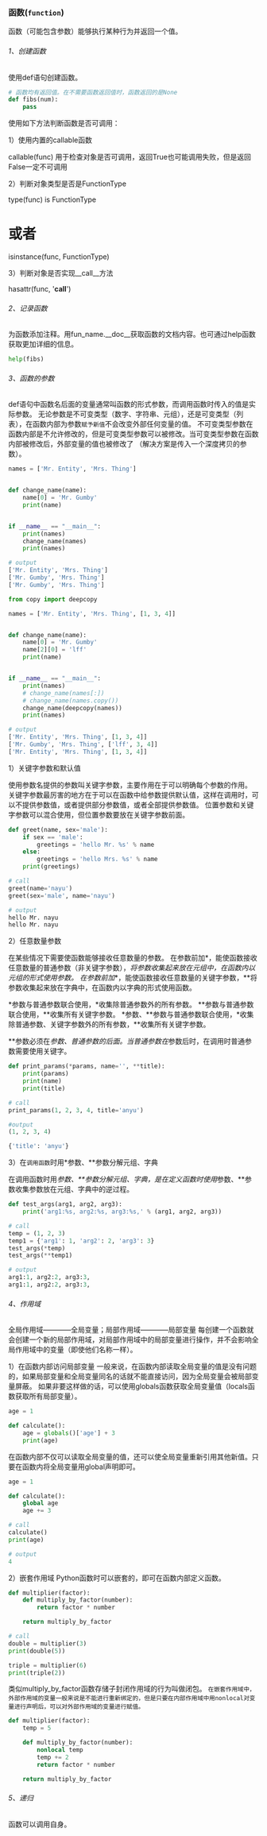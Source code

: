 ### 函数(```function```)
函数（可能包含参数）能够执行某种行为并返回一个值。

###### 1、创建函数
使用def语句创建函数。

```python
# 函数均有返回值。在不需要函数返回值时，函数返回的是None
def fibs(num):
    pass
```

使用如下方法判断函数是否可调用：

1）使用内置的callable函数

callable(func)
用于检查对象是否可调用，返回True也可能调用失败，但是返回False一定不可调用

2）判断对象类型是否是FunctionType

type(func) is FunctionType
# 或者
isinstance(func, FunctionType)


3）判断对象是否实现__call__方法

hasattr(func, '__call__')

###### 2、记录函数
为函数添加注释。用fun_name.__doc__获取函数的文档内容。也可通过help函数获取更加详细的信息。

```python
help(fibs)
```

###### 3、函数的参数
def语句中函数名后面的变量通常叫函数的形式参数，而调用函数时传入的值是实际参数。
无论参数是不可变类型（数字、字符串、元组），还是可变类型（列表），在函数内部为参数```赋予新值```不会改变外部任何变量的值。
不可变类型参数在函数内部是不允许修改的，但是可变类型参数可以被修改。当可变类型参数在函数内部被修改后，外部变量的值也被修改了
（解决方案是传入一个深度拷贝的参数）。

```python
names = ['Mr. Entity', 'Mrs. Thing']


def change_name(name):
    name[0] = 'Mr. Gumby'
    print(name)


if __name__ == "__main__":
    print(names)
    change_name(names)
    print(names)

# output
['Mr. Entity', 'Mrs. Thing']
['Mr. Gumby', 'Mrs. Thing']
['Mr. Gumby', 'Mrs. Thing']

from copy import deepcopy

names = ['Mr. Entity', 'Mrs. Thing', [1, 3, 4]]


def change_name(name):
    name[0] = 'Mr. Gumby'
    name[2][0] = 'lff'
    print(name)


if __name__ == "__main__":
    print(names)
    # change_name(names[:])
    # change_name(names.copy())
    change_name(deepcopy(names))
    print(names)

# output
['Mr. Entity', 'Mrs. Thing', [1, 3, 4]]
['Mr. Gumby', 'Mrs. Thing', ['lff', 3, 4]]
['Mr. Entity', 'Mrs. Thing', [1, 3, 4]]
```

1）关键字参数和默认值

使用参数名提供的参数叫关键字参数，主要作用在于可以明确每个参数的作用。
关键字参数最厉害的地方在于可以在函数中给参数提供默认值，这样在调用时，可以不提供参数值，或者提供部分参数值，或者全部提供参数值。
位置参数和关键字参数可以混合使用，但位置参数要放在关键字参数前面。

```python
def greet(name, sex='male'):
    if sex == 'male':
        greetings = 'hello Mr. %s' % name
    else:
        greetings = 'hello Mrs. %s' % name
    print(greetings)

# call
greet(name='nayu')
greet(sex='male', name='nayu')

# output
hello Mr. nayu
hello Mr. nayu
```

2）任意数量参数

在某些情况下需要使函数能够接收任意数量的参数。
在参数前加*，能使函数接收任意数量的普通参数（非关键字参数），*将参数收集起来放在元组中，在函数内以元组的形式使用参数。
在参数前加**，能使函数接收任意数量的关键字参数，**将参数收集起来放在字典中，在函数内以字典的形式使用函数。

*参数与普通参数联合使用，*收集除普通参数外的所有参数。
**参数与普通参数联合使用，**收集所有关键字参数。
*参数、**参数与普通参数联合使用，*收集除普通参数、关键字参数外的所有参数，**收集所有关键字参数。

**参数必须在*参数、普通参数的后面。当普通参数在*参数后时，在调用时普通参数需要使用关键字。

```python
def print_params(*params, name='', **title):
    print(params)
    print(name)
    print(title)

# call
print_params(1, 2, 3, 4, title='anyu')

#output
(1, 2, 3, 4)

{'title': 'anyu'}
```

3）在```调用函数```时用*参数、**参数分解元组、字典

在调用函数时用*参数、**参数分解元组、字典，是在定义函数时使用*参数、**参数收集参数放在元组、字典中的逆过程。

```python
def test_args(arg1, arg2, arg3):
    print('arg1:%s, arg2:%s, arg3:%s,' % (arg1, arg2, arg3))

# call
temp = (1, 2, 3)
temp1 = {'arg1': 1, 'arg2': 2, 'arg3': 3}
test_args(*temp)
test_args(**temp1)

# output
arg1:1, arg2:2, arg3:3,
arg1:1, arg2:2, arg3:3,
```

###### 4、作用域
全局作用域————全局变量；局部作用域————局部变量
每创建一个函数就会创建一个新的局部作用域，对局部作用域中的局部变量进行操作，并不会影响全局作用域中的变量（即使他们名称一样）。

1）在函数内部访问局部变量
一般来说，在函数内部读取全局变量的值是没有问题的，如果局部变量和全局变量同名的话就不能直接访问，因为全局变量会被局部变量屏蔽。
如果非要这样做的话，可以使用globals函数获取全局变量值（locals函数获取所有局部变量）。

```python
age = 1

def calculate():
    age = globals()['age'] + 3
    print(age)
```

在函数内部不仅可以读取全局变量的值，还可以使全局变量重新引用其他新值。只要在函数内将全局变量用global声明即可。

```python
age = 1

def calculate():
    global age
    age += 3

# call
calculate()
print(age)

# output
4
```

2）嵌套作用域
Python函数时可以嵌套的，即可在函数内部定义函数。

```python
def multiplier(factor):
    def multiply_by_factor(number):
        return factor * number

    return multiply_by_factor

# call
double = multiplier(3)
print(double(5))

triple = multiplier(6)
print(triple(2))
```

类似multiply_by_factor函数存储子封闭作用域的行为叫做闭包。
```在嵌套作用域中，外部作用域的变量一般来说是不能进行重新绑定的，但是只要在内部作用域中用nonlocal对变量进行声明后，可以对外部作用域的变量进行赋值。```

```python
def multiplier(factor):
    temp = 5

    def multiply_by_factor(number):
        nonlocal temp
        temp += 2
        return factor * number

    return multiply_by_factor
```

###### 5、递归
函数可以调用自身。
